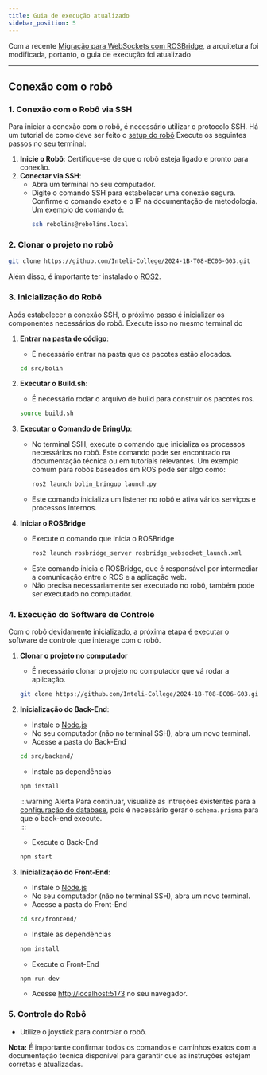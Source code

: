 ```yaml
---
title: Guia de execução atualizado
sidebar_position: 5
---
```


Com a recente [Migração para WebSockets com ROSBridge](Sprint-5/rosbridge.md), a arquitetura foi modificada, portanto, o guia de execução foi atualizado

---

## Conexão com o robô

### 1. Conexão com o Robô via SSH

Para iniciar a conexão com o robô, é necessário utilizar o protocolo SSH. Há um tutorial de como deve ser feito o [setup do robô](https://inteli-college.github.io/2024-1B-T08-EC06-G03/Sprint-2/metodologia) Execute os seguintes passos no seu terminal:

1. **Inicie o Robô**: Certifique-se de que o robô esteja ligado e pronto para conexão.
2. **Conectar via SSH**:
   - Abra um terminal no seu computador.
   - Digite o comando SSH para estabelecer uma conexão segura. Confirme o comando exato e o IP na documentação de metodologia. Um exemplo de comando é:
     ```bash
     ssh rebolins@rebolins.local
     ```

### 2. Clonar o projeto no robô

```sh
git clone https://github.com/Inteli-College/2024-1B-T08-EC06-G03.git
```

Além disso, é importante ter instalado o [ROS2](https://docs.ros.org/en/humble/Installation.html).

### 3. Inicialização do Robô

Após estabelecer a conexão SSH, o próximo passo é inicializar os componentes necessários do robô. Execute isso no mesmo terminal do

1. **Entrar na pasta de código**:

   - É necessário entrar na pasta que os pacotes estão alocados.

   ```bash
   cd src/bolin
   ```

2. **Executar o Build.sh**:

   - É necessário rodar o arquivo de build para construir os pacotes ros.

   ```bash
   source build.sh
   ```

3. **Executar o Comando de BringUp**:

   - No terminal SSH, execute o comando que inicializa os processos necessários no robô. Este comando pode ser encontrado na documentação técnica ou em tutoriais relevantes. Um exemplo comum para robôs baseados em ROS pode ser algo como:
     ```bash
     ros2 launch bolin_bringup launch.py
     ```
   - Este comando inicializa um listener no robô e ativa vários serviços e processos internos.

4. **Iniciar o ROSBridge**
   - Execute o comando que inicia o ROSBridge
     ```bash
     ros2 launch rosbridge_server rosbridge_websocket_launch.xml
     ```
   - Este comando inicia o ROSBridge, que é responsável por intermediar a comunicação entre o ROS e a aplicação web.
   - Não precisa necessariamente ser executado no robô, também pode ser executado no computador.

### 4. Execução do Software de Controle

Com o robô devidamente inicializado, a próxima etapa é executar o software de controle que interage com o robô.

1. **Clonar o projeto no computador**

   - É necessário clonar o projeto no computador que vá rodar a aplicação.

   ```bash
   git clone https://github.com/Inteli-College/2024-1B-T08-EC06-G03.git
   ```

2. **Inicialização do Back-End**:

   - Instale o [Node.js](https://nodejs.org/en/download/)
   - No seu computador (não no terminal SSH), abra um novo terminal.
   - Acesse a pasta do Back-End

   ```bash
   cd src/backend/
   ```

   - Instale as dependências

   ```bash
   npm install
   ```

   :::warning Alerta
   Para continuar, visualize as intruções existentes para a [configuração do database](/Sprint-4/banco-de-dados.md), pois é necessário gerar o `schema.prisma` para que o back-end execute.  
   :::

   - Execute o Back-End

   ```bash
   npm start
   ```

3. **Inicialização do Front-End**:

   - Instale o [Node.js](https://nodejs.org/en/download/)
   - No seu computador (não no terminal SSH), abra um novo terminal.
   - Acesse a pasta do Front-End

   ```bash
   cd src/frontend/
   ```

   - Instale as dependências

   ```bash
   npm install
   ```

   - Execute o Front-End

   ```bash
   npm run dev
   ```

   - Acesse [http://localhost:5173](http://localhost:5173) no seu navegador.

### 5. Controle do Robô

- Utilize o joystick para controlar o robô.

**Nota:** É importante confirmar todos os comandos e caminhos exatos com a documentação técnica disponível para garantir que as instruções estejam corretas e atualizadas.
